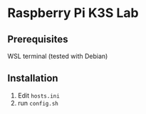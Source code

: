 # Raspberry Pi K3S Lab

## Prerequisites

WSL terminal (tested with Debian)

## Installation

1. Edit `hosts.ini`
2. run `config.sh`
